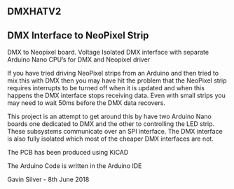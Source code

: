 ## DMXHATV2

## DMX Interface to NeoPixel Strip

DMX to Neopixel board. Voltage Isolated DMX interface with separate Arduino Nano CPU’s for DMX and Neopixel driver

If you have tried driving NeoPixel strips from an Arduino and then tried to mix this with DMX then you 
may have hit the problem that the NeoPixel strip requires interrupts to be turned off when it is updated
and when this happens the DMX interface stops receiving data.  Even with small strips you may need to 
wait 50ms before the DMX data recovers.

This project is an attempt to get around this by have two Arduino Nano boards one dedicated to DMX
and the other to controlling the LED strip.  These subsystems communicate over an SPI interface.  The
DMX interface is also fully isolated which most of the cheaper DMX interfaces are not.

The PCB has been produced using KiCAD

The Arduino Code is written in the Arduino IDE

Gavin Silver - 8th June 2018
